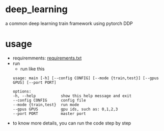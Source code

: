 # deep_learning
a common deep learning train framework using pytorch DDP

# usage
+ requiremments: [requirements.txt](./requirements.txt)
+ run
    - run like this
    ```
    usage: main [-h] [--config CONFIG] [--mode {train,test}] [--gpus GPUS] [--port PORT]

    options:
    -h, --help           show this help message and exit
    --config CONFIG      config file
    --mode {train,test}  run mode
    --gpus GPUS          gpu ids, such as: 0,1,2,3
    --port PORT          master port
    ```
+ to know more details, you can run the code step by step
